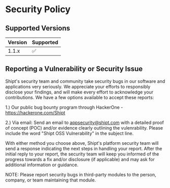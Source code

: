 # Security Policy

## Supported Versions

| Version | Supported          |
| ------- | ------------------ |
| 1.1.x   | :white_check_mark: |

## Reporting a Vulnerability or Security Issue
Shipt's security team and community take security bugs in our software and applications very seriously. We appreciate your efforts to responsibly disclose your findings, and will make every effort to acknowledge your contributions. We have a few options available to accept these reports:

1.) Our public bug bounty program through HackerOne - https://hackerone.com/Shipt

2.) Via email: Send an email to appsecurity@shipt.com with a detailed proof of concept (POC) and/or evidence clearly outlining the vulenrability. Please include the word "Shipt OSS Vulnerability" in the subject line.

With either method you choose above, Shipt's platform security team will send a response indicating the next steps in handling your report. After the initial reply to your report, the security team will keep you informed of the progress towards a fix and/or disclosure (if applicable) and may ask for additional information or guidance.

NOTE: Please report security bugs in third-party modules to the person, company, or team maintaining that module. 
